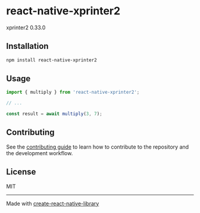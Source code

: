 # react-native-xprinter2

xprinter2 0.33.0

## Installation

```sh
npm install react-native-xprinter2
```

## Usage

```js
import { multiply } from 'react-native-xprinter2';

// ...

const result = await multiply(3, 7);
```

## Contributing

See the [contributing guide](CONTRIBUTING.md) to learn how to contribute to the repository and the development workflow.

## License

MIT

---

Made with [create-react-native-library](https://github.com/callstack/react-native-builder-bob)
